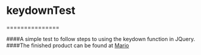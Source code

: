 # keydownTest
===============

####A simple test to follow steps to using the keydown function in JQuery.
####The finished product can be found at [Mario](http://shit-mario.herokuapp.com)
